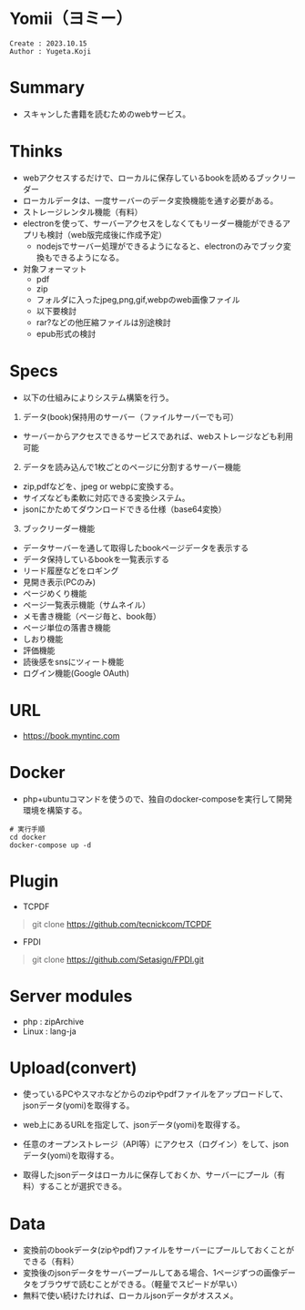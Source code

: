 Yomii（ヨミー）
===
```
Create : 2023.10.15
Author : Yugeta.Koji
```

# Summary
- スキャンした書籍を読むためのwebサービス。


# Thinks
- webアクセスするだけで、ローカルに保存しているbookを読めるブックリーダー
- ローカルデータは、一度サーバーのデータ変換機能を通す必要がある。
- ストレージレンタル機能（有料）
- electronを使って、サーバーアクセスをしなくてもリーダー機能ができるアプリも検討（web版完成後に作成予定）
  - nodejsでサーバー処理ができるようになると、electronのみでブック変換もできるようになる。
- 対象フォーマット
  - pdf
  - zip
  - フォルダに入ったjpeg,png,gif,webpのweb画像ファイル
  * 以下要検討
  - rar?などの他圧縮ファイルは別途検討
  - epub形式の検討


# Specs
- 以下の仕組みによりシステム構築を行う。
1. データ(book)保持用のサーバー（ファイルサーバーでも可）
  - サーバーからアクセスできるサービスであれば、webストレージなども利用可能
2. データを読み込んで1枚ごとのページに分割するサーバー機能
  - zip,pdfなどを、jpeg or webpに変換する。
  - サイズなども柔軟に対応できる変換システム。
  - jsonにかためてダウンロードできる仕様（base64変換）
3. ブックリーダー機能
  - データサーバーを通して取得したbookページデータを表示する
  - データ保持しているbookを一覧表示する
  - リード履歴などをロギング
  - 見開き表示(PCのみ)
  - ページめくり機能
  - ページ一覧表示機能（サムネイル）
  - メモ書き機能（ページ毎と、book毎）
  - ページ単位の落書き機能
  - しおり機能
  - 評価機能
  - 読後感をsnsにツィート機能
  - ログイン機能(Google OAuth)


# URL
- https://book.myntinc.com

# Docker
- php+ubuntuコマンドを使うので、独自のdocker-composeを実行して開発環境を構築する。
```
# 実行手順
cd docker
docker-compose up -d
```

# Plugin
- TCPDF
> git clone https://github.com/tecnickcom/TCPDF

- FPDI
> git clone https://github.com/Setasign/FPDI.git



# Server modules
- php : zipArchive
- Linux : lang-ja

# Upload(convert)
- 使っているPCやスマホなどからのzipやpdfファイルをアップロードして、jsonデータ(yomi)を取得する。
- web上にあるURLを指定して、jsonデータ(yomi)を取得する。
- 任意のオープンストレージ（API等）にアクセス（ログイン）をして、jsonデータ(yomi)を取得する。

- 取得したjsonデータはローカルに保存しておくか、サーバーにプール（有料）することが選択できる。

# Data
- 変換前のbookデータ(zipやpdf)ファイルをサーバーにプールしておくことができる（有料）
- 変換後のjsonデータをサーバープールしてある場合、1ページずつの画像データをブラウザで読むことができる。（軽量でスピードが早い）
- 無料で使い続けたければ、ローカルjsonデータがオススメ。



